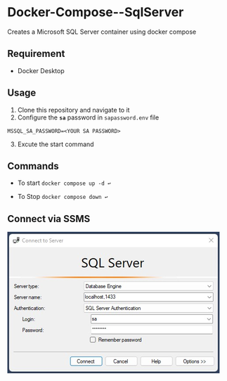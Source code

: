 # Docker-Compose--SqlServer
Creates a Microsoft SQL Server container using docker compose

## Requirement

* Docker Desktop

## Usage

1. Clone this repository and navigate to it
2. Configure the **`sa`** password in `sapassword.env` file
````
MSSQL_SA_PASSWORD=<YOUR SA PASSWORD>
````
3. Excute the start command

## Commands

* To start `docker compose up -d ↩`

* To Stop  `docker compose down ↩`

## Connect via SSMS

![alt text](https://github.com/ricban/Docker-Compose--SqlServer/blob/main/ssms.jpg)
